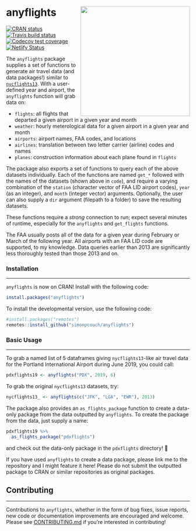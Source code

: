 
# anyflights <a href='https://anyflights.netlify.com'><img src='https://raw.githubusercontent.com/simonpcouch/anyflights/master/figs/logo.png' align="right" height="300" /></a>

[![CRAN
status](https://www.r-pkg.org/badges/version/anyflights)](https://cran.r-project.org/package=anyflights)
[![Travis build
status](https://travis-ci.com/simonpcouch/anyflights.svg?branch=master)](https://travis-ci.com/simonpcouch/anyflights)
[![Codecov test
coverage](https://codecov.io/gh/simonpcouch/anyflights/branch/master/graph/badge.svg)](https://codecov.io/gh/simonpcouch/anyflights?branch=master)
[![Netlify
Status](https://api.netlify.com/api/v1/badges/da4987b7-5dce-4f76-bd5d-a40b0eaeca5a/deploy-status)](https://anyflights.netlify.com/)

The `anyflights` package supplies a set of functions to generate air
travel data (and data packages\!) similar to
[`nycflights13`](https://github.com/hadley/nycflights13). With a
user-defined year and airport, the `anyflights` function will grab data
on:

  - `flights`: all flights that departed a given airport in a given year
    and month
  - `weather`: hourly meterological data for a given airport in a given
    year and month
  - `airports`: airport names, FAA codes, and locations
  - `airlines`: translation between two letter carrier (airline) codes
    and names
  - `planes`: construction information about each plane found in
    `flights`

The package also exports a set of functions to query each of the above
datasets individually. Each of the functions are named `get_*` followed
with the names of the datasets (shown above in `code`), and require a
varying combination of the `station` (character vector of FAA LID
airport codes), `year` (as an integer), and `month` (integer vector)
arguments. Optionally, the user can also supply a `dir` argument
(filepath to a folder) to save the resulting datasets.

These functions require a *strong* connection to run; expect several
minutes of runtime, especially for the `anyflights` and `get_flights`
functions.

The FAA usually posts all of the data for a given year during February
or March of the following year. All airports with an FAA LID code are
supported, to my knowledge. Data queries earlier than 2013 are
significantly less thoroughly tested than those 2013 and on.

### Installation

-----

`anyflights` is now on CRAN\! Install with the following code:

``` r
install.packages("anyflights")
```

To install the developmental version, use the following code:

``` r
#install.packages("remotes")
remotes::install_github("simonpcouch/anyflights")
```

### Basic Usage

-----

To grab a named list of 5 dataframes giving `nycflights13`-like air
travel data for the Portland International Airport during June 2019, you
could call:

``` r
pdxflights19 <- anyflights("PDX", 2019, 6)
```

To grab the original `nycflights13` datasets, try:

``` r
nycflights13_ <- anyflights(c("JFK", "LGA", "EWR"), 2013)
```

The package also provides an `as_flights_package` function to create a
data-only package from the data outputted by `anyflights`. To create the
package from the data, just supply a name:

``` r
pdxflights19 %>%
  as_flights_package("pdxflights")
```

and check out the data-only package in the `pdxflights` directory\! 🐛

If you have used `anyflights` to create a data package, please link me
to the repository and I might feature it here\! Please do not submit the
outputted package to CRAN or similar repositories as original packages.

## Contributing

-----

Contributions to `anyflights`, whether in the form of bug fixes, issue
reports, new code or documentation improvements are encouraged and
welcome. Please see
[CONTRIBUTING.md](https://github.com/simonpcouch/anyflights/blob/master/CONTRIBUTING.md)
if you’re interested in contributing\!
